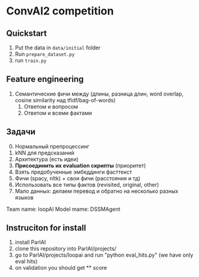 # ConvAI2 competition

## Quickstart

1. Put the data in `data/initial` folder
2. Run `prepare_dataset.py`
3. run `train.py`

## Feature engineering

1. Семантические фичи между (длины, разница длин, word overlap, cosine similarity над tfidf/bag-of-words)
    1. Ответом и вопросом
    2. Ответом и всеми фактами
    
## Задачи

0. Нормальный препроцессинг
1. kNN для предсказаний
2. Архитектура (есть идеи)
3. **Присоединить их evaluation скрипты** (приоритет)
4. Взять предобученные эмбеддинги фасттекст
5. Фичи (spacy, nltk) + свои фичи (расстояния и тд)
6. Использовать все типы фактов (revisited, original, other)
7. Мало данных: делаем перевод и обратно на несколько разных языков

Team name: loopAI
Model mame: DSSMAgent

## Instruciton for install 
1. install ParlAI
2. clone this repository into ParlAI/projects/
3. go to ParlAI/projects/loopai and run "python eval_hits.py" (we have only eval hits)
4. on validation you should get ** score
